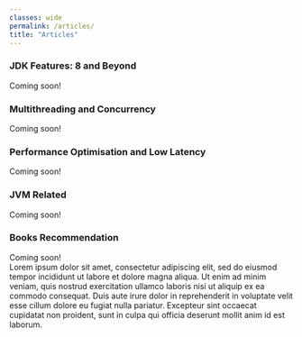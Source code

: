 ```yaml
---
classes: wide
permalink: /articles/
title: "Articles"
---
```

### JDK Features: 8 and Beyond  
Coming soon!  

### Multithreading and Concurrency 
Coming soon!  

### Performance Optimisation and Low Latency  
Coming soon!  

### JVM Related  
Coming soon!  

### Books Recommendation  
Coming soon!  
Lorem ipsum dolor sit amet, consectetur adipiscing elit, sed do eiusmod tempor incididunt ut labore et dolore magna aliqua. Ut enim ad minim veniam, quis nostrud exercitation ullamco laboris nisi ut aliquip ex ea commodo consequat. Duis aute irure dolor in reprehenderit in voluptate velit esse cillum dolore eu fugiat nulla pariatur. Excepteur sint occaecat cupidatat non proident, sunt in culpa qui officia deserunt mollit anim id est laborum.

